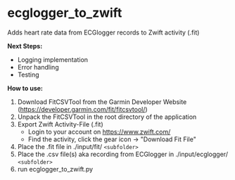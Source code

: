# ecglogger_to_zwift

Adds heart rate data from ECGlogger records to Zwift activity (.fit)

**Next Steps:**

* Logging implementation
* Error handling
* Testing

**How to use:**

1. Download FitCSVTool from the Garmin Developer Website (https://developer.garmin.com/fit/fitcsvtool/)
2. Unpack the FitCSVTool in the root directory of the application
3. Export Zwift Activity-File (.fit)
   * Login to your account on https://www.zwift.com/
   * Find the activity, click the gear icon -> "Download Fit File"
4. Place the .fit file in ./input/fit/ `<subfolder>`
5. Place the .csv file(s) aka recording from ECGlogger in ./input/ecglogger/ `<subfolder>`
6. run ecglogger_to_zwift.py
